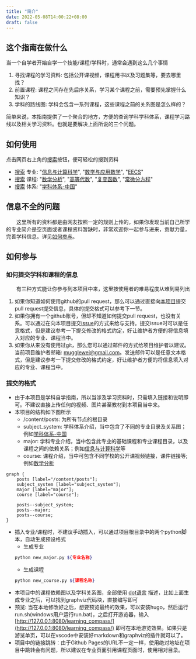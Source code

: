 ```yaml
---
title: "简介"
date: 2022-05-08T14:00:22+08:00
draft: false
---
```


## 这个指南在做什么
当一个自学者开始自学一个技能/课程/学科时，通常会遇到这么几个事情
1. 寻找课程的学习资料: 包括公开课视频，课程用书以及习题集等，要去哪里找？  
2. 前置课程: 课程之间存在先后序关系，学习某个课程之前，需要预先掌握什么知识？  
3. 学科的路线图: 学科会包含一系列课程，这些课程之前的关系图是怎么样的？  

简单来说，本指南提供了一个聚合的地方，方便的查询学科学科体系，课程学习路线以及相关学习资料。也就是要解决上面所说的三个问题。  

## 如何使用
点击网页右上角的[搜索](../../search)按钮，便可轻松的搜到资料  
* [搜索](../../search) 专业: "[信息与计算科学](../major/信息与计算科学)", "[数学与应用数学](../major/数学与应用数学)", "[EECS](../major/eecs)"
* [搜索](../../search) 课程: "[数学分析](../course/数学分析)", "[高等代数](../course/高等代数)", "[复变函数](../course/复变函数)", "[常微分方程](../course/常微分方程)"
* [搜索](../../search) 体系: "[学科体系-中国](../subject_system/china)"

## 信息不全的问题
&emsp;&emsp;这里所有的资料都是由网友按照一定的规则上传的，如果你发现当前自己所学的专业简介是空页面或者课程资料暂缺时，非常欢迎你一起参与进来，贡献力量，完善学科信息。详见[如何参与](#如何参与)。  

## 如何参与

### 如何提交学科和课程的信息
&emsp;&emsp;有三种方式能让你参与到本项目中来，这里按使用者的难易程度从难到易列出
1. 如果你知道如何使用github的pull request，那么可以通过直接向[本项目](https://github.com/MuggleWei/learning_compass)提交pull request提交信息，具体的提交格式可以参考下一节。  
2. 如果你拥有一个github账号，但却不知道如何提交pull request，也没有关系。可以通过在向本项目提交[issue](https://github.com/MuggleWei/learning_compass/issues)的方式来给与支持。提交issue时可以是任意格式，但是建议参考一下提交修改的格式约定，好让维护者方便的将信息填入对应的专业、课程当中。  
3. 如果你从来没有使用过git，那么您可以通过邮件的方式给项目维护者以建议。当前项目维护者邮箱: mugglewei@gmail.com。发送邮件可以是任意文本格式，但是建议参考一下提交修改的格式约定，好让维护者方便的将信息填入对应的专业、课程当中。  

### 提交的格式
* 由于本项目是学科自学指南，所以当涉及学习资料时，只需填入链接和说明即可。不建议直接上传任何的视频、图片甚至教材到本项目当中来。  
* 本项目的结构如下图所示
  * /content/posts: 为所有节点的根目录
  * subject_system: 学科体系介绍，当中包含了不同的专业目录及关系图；例如[学科体系-中国](../subject_system/china)
  * major: 学科专业介绍，当中包含此专业的基础课程和专业课程目录，以及课程之间的依赖关系；例如[信息与计算科学](../major/信息与计算科学)等
  * course: 课程介绍，当中可包含不同学校的公开课视频链接，课件链接等; 例如[数学分析](../course/数学分析)  

```graphviz
graph {
    posts [label="/content/posts"];
    subject_system [label="subject_system"];
    major [label="major"];
    course [label="course"];
    
    posts--subject_system;
    posts--major;
    posts--course;
}
```    

* 插入专业/课程时，不建议手动插入，可以通过项目根目录中的两个python脚本，自动生成预设格式
  * 生成专业
  ```bash
  python new_major.py ${专业名称}
  ```
  * 生成课程
  ```bash
  python new_course.py ${课程名称}
  ```
* 本项目中的课程依赖图以及学科关系图，全部使用 [dot语言](https://graphviz.org/doc/info/lang.html) 描述，比如上面生成专业之后，可以找到graphviz代码块，直接编写即可
* 预览: 当在本地修改好之后，想要预览最终的效果，可以安装hugo，然后运行run.sh(windows用户运行run.bat)，之后打开游览器，输入[http://127.0.0.1:8080/learning_compass/](http://127.0.0.1:8080/learning_compass/) 即可在本地游览效果。如果只是游览单页，可以在vscode中安装好markdown和graphviz的插件就可以了。  
* 项目中的链接跳转：由于Github Pages的URL不一定一样，使用绝对地址在项目中跳转会有问题，所以建议在专业页面引用课程页面时，使用相对目录。  